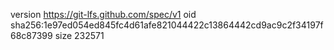 version https://git-lfs.github.com/spec/v1
oid sha256:1e97ed054ed845fc4d61afe821044422c13864442cd9ac9c2f34197f68c87399
size 232571
